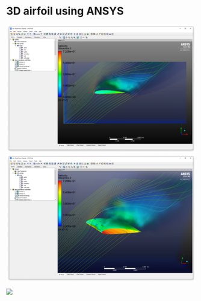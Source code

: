 # 3D airfoil using ANSYS

![](2d.png)
![](3d.png)

[![](https://img.youtube.com/vi/3kHCKInHfIQ/0.jpg)](https://www.youtube.com/watch?v=3kHCKInHfIQ)


